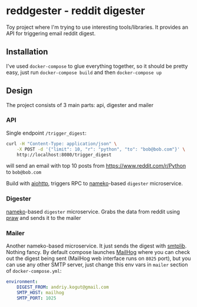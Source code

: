 # reddgester - reddit digester

Toy project where I'm trying to use interesting tools/libraries.
It provides an API for triggering email reddit digest.

## Installation

I've used `docker-compose` to glue everything together, so it should be pretty easy, just run `docker-compose build` and then `docker-compose up`

## Design
The project consists of 3 main parts: api, digester and mailer
### API
Single endpoint  `/trigger_digest`:
```sh
curl -H "Content-Type: application/json" \
    -X POST -d '{"limit": 10, "r": "python", "to": "bob@bob.com"}' \
    http://localhost:8080/trigger_digest
```
will send an email with top 10 posts from https://www.reddit.com/r/Python to `bob@bob.com`

Build with [aiohttp](https://github.com/KeepSafe/aiohttp), triggers RPC to [nameko](https://github.com/onefinestay/nameko)-based `digester` microservice.

### Digester
[nameko](https://github.com/onefinestay/nameko)-based `digester` microservice. Grabs the data from reddit using [praw](https://github.com/praw-dev/praw) and sends it to the mailer

### Mailer
Another nameko-based microservice. It just sends the digest with [smtplib](https://docs.python.org/3.5/library/smtplib.html). Nothing fancy. By default compose launches [MailHog](https://github.com/mailhog/MailHog) where you can check out the digest being sent (MailHog web interface runs on `8025` port), but you can use any other SMTP server, just change this env vars in `mailer` section of `docker-compose.yml`:
```yaml
environment:
    DIGEST_FROM: andriy.kogut@gmail.com
    SMTP_HOST: mailhog
    SMTP_PORT: 1025
```
